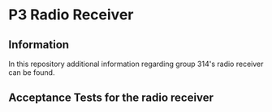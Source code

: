 # P3 Radio Receiver

## Information
In this repository additional information regarding group 314's radio receiver can be found.

## Acceptance Tests for the radio receiver
